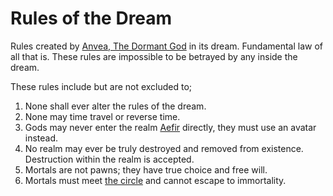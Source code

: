 # Rules of the Dream

Rules created by [Anvea, The Dormant God](../Gods/Wondrous%20Gods/Anvea%2C%20The%20Dormant%20God.md) in its dream. Fundamental law of all that is. These rules are impossible to be betrayed by any inside the dream.

These rules include but are not excluded to;

1. None shall ever alter the rules of the dream.
2. None may time travel or reverse time.
3. Gods may never enter the realm [Aefir](../Realms/Aefir.md) directly, they must use an avatar instead.
4. No realm may ever be truly destroyed and removed from existence. Destruction within the realm is accepted. 
5. Mortals are not pawns; they have true choice and free will.
6. Mortals must meet [the circle](The%20Circle.md) and cannot escape to immortality.
